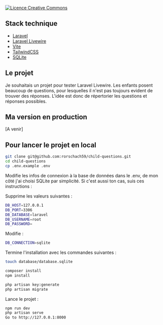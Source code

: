 <a rel="license" href="http://creativecommons.org/licenses/by-nc-nd/4.0/"><img alt="Licence Creative Commons" style="border-width:0" src="https://i.creativecommons.org/l/by-nc-nd/4.0/80x15.png" /></a>

## Stack technique

- [Laravel](https://laravel.com/)
- [Laravel Livewire](https://laravel-livewire.com/)
- [Vite](https://vitejs.dev/)
- [TailwindCSS](https://tailwindcss.com/)
- [SQLite](https://www.sqlite.org/index.html)

## Le projet

Je souhaitais un projet pour tester Laravel Livewire.
Les enfants posent beaucoup de questions, pour lesquelles il n'est pas toujours evident de trouver des réponses.
L'idée est donc de répertorier les questions et réponses possibles.

## Ma version en production
[A venir]

## Pour lancer le projet en local

```bash
git clone git@github.com:rorschach59/child-questions.git
cd child-questions
cp .env.example .env
```

Modifie les infos de connexion à la base de données dans le .env, de mon côté j'ai choisi SQLite par simplicité.
Si c'est aussi ton cas, suis ces instructions :

Supprime les valeurs suivantes :

```bash
DB_HOST=127.0.0.1
DB_PORT=3306
DB_DATABASE=laravel
DB_USERNAME=root
DB_PASSWORD=
```

Modifie :

```bash
DB_CONNECTION=sqlite
```

Termine l'installation avec les commandes suivantes :

```bash
touch database/database.sqlite

composer install
npm install

php artisan key:generate
php artisan migrate
```

Lance le projet :

```bash
npm run dev
php artisan serve
Go to http://127.0.0.1:8000
```

